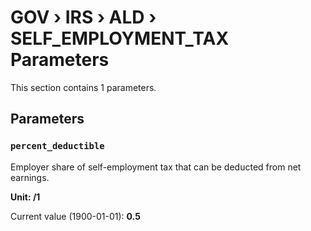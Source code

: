 # GOV › IRS › ALD › SELF_EMPLOYMENT_TAX Parameters

This section contains 1 parameters.

## Parameters

### `percent_deductible`

Employer share of self-employment tax that can be deducted from net earnings.

**Unit: /1**

Current value (1900-01-01): **0.5**

